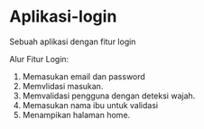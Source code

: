 # Aplikasi-login
Sebuah aplikasi dengan fitur login

Alur Fitur Login:
1. Memasukan email dan password
2. Memvlidasi masukan.
3. Memvalidasi pengguna dengan deteksi wajah.
4. Memasukan nama ibu untuk validasi
5. Menampikan halaman home.
